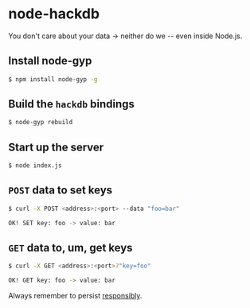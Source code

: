 # node-hackdb

You don't care about your data -> neither do we -- even inside Node.js.

## Install node-gyp

```bash
$ npm install node-gyp -g
```

## Build the `hackdb` bindings

```bash
$ node-gyp rebuild
```

## Start up the server

```bash
$ node index.js
```

## `POST` data to set keys

```bash
$ curl -X POST <address>:<port> --data "foo=bar"

OK! SET key: foo -> value: bar

```

## `GET` data to, um, get keys

```bash
$ curl -X GET <address>:<port>?"key=foo"

OK! GET key: foo -> value: bar

```

Always remember to persist [responsibly](http://ai.mee.nu/seeking_a_database_that_doesnt_suck).
